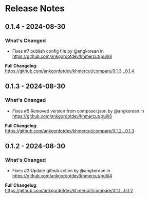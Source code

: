 # Release Notes

## 0.1.4 - 2024-08-30

### What's Changed

* Fixes #7 publish config file by @angkorean in https://github.com/ankgordotdev/khmercut/pull/8

**Full Changelog**: https://github.com/ankgordotdev/khmercut/compare/0.1.3...0.1.4

## 0.1.3 - 2024-08-30

### What's Changed

* Fixes #5 Removed version from composer.json by @angkorean in https://github.com/ankgordotdev/khmercut/pull/6

**Full Changelog**: https://github.com/ankgordotdev/khmercut/compare/0.1.2...0.1.3

## 0.1.2 - 2024-08-30

### What's Changed

* Fixes #3 Update github action by @angkorean in https://github.com/ankgordotdev/khmercut/pull/4

**Full Changelog**: https://github.com/ankgordotdev/khmercut/compare/0.1.1...0.1.2
